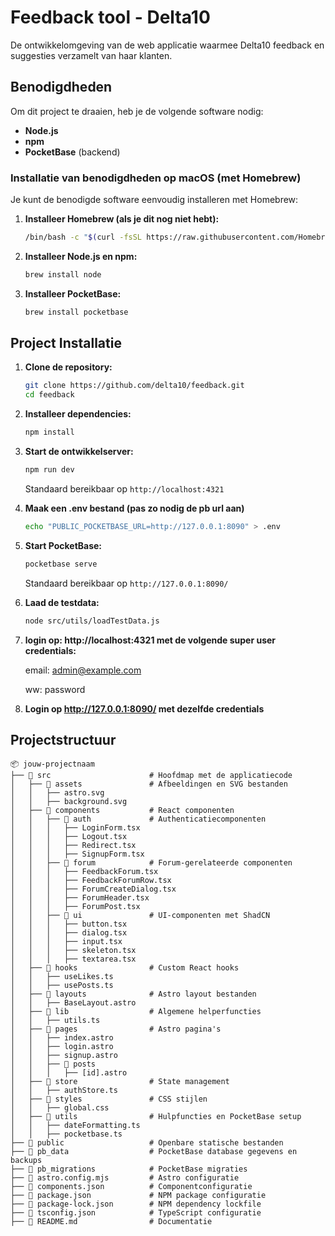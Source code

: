 # Feedback tool - Delta10
De ontwikkelomgeving van de web applicatie waarmee Delta10 feedback en suggesties verzamelt van haar klanten.

## Benodigdheden

Om dit project te draaien, heb je de volgende software nodig:

- **Node.js** 
- **npm** 
- **PocketBase** (backend)

### Installatie van benodigdheden op macOS (met Homebrew)

Je kunt de benodigde software eenvoudig installeren met Homebrew:

1. **Installeer Homebrew (als je dit nog niet hebt):**

   ```sh
   /bin/bash -c "$(curl -fsSL https://raw.githubusercontent.com/Homebrew/install/HEAD/install.sh)"
   ```

2. **Installeer Node.js en npm:**

   ```sh
   brew install node
   ```

3. **Installeer PocketBase:**

   ```sh
   brew install pocketbase
   ```

## Project Installatie

1. **Clone de repository:**
   ```sh
   git clone https://github.com/delta10/feedback.git
   cd feedback
   ```

2. **Installeer dependencies:**
   ```sh
   npm install
   ```

3. **Start de ontwikkelserver:**
   ```sh
   npm run dev
   ```
   Standaard bereikbaar op `http://localhost:4321`


4. **Maak een .env bestand (pas zo nodig de pb url aan)**
   ```sh
   echo "PUBLIC_POCKETBASE_URL=http://127.0.0.1:8090" > .env
   ```
5. **Start PocketBase:**
   ```sh
   pocketbase serve
   ```
   Standaard bereikbaar op `http://127.0.0.1:8090/`
 

6. **Laad de testdata:**
   ```sh
   node src/utils/loadTestData.js  
   ```
7. **login op: http://localhost:4321 met de volgende super user credentials:**

   email: admin@example.com

   ww: password


8. **Login op http://127.0.0.1:8090/ met dezelfde credentials**

## Projectstructuur

```plaintext
📦 jouw-projectnaam
├── 📂 src                      # Hoofdmap met de applicatiecode
│   ├── 📂 assets               # Afbeeldingen en SVG bestanden
│   │   ├── astro.svg
│   │   ├── background.svg
│   ├── 📂 components           # React componenten
│   │   ├── 📂 auth             # Authenticatiecomponenten
│   │   │   ├── LoginForm.tsx
│   │   │   ├── Logout.tsx
│   │   │   ├── Redirect.tsx
│   │   │   ├── SignupForm.tsx
│   │   ├── 📂 forum            # Forum-gerelateerde componenten
│   │   │   ├── FeedbackForum.tsx
│   │   │   ├── FeedbackForumRow.tsx
│   │   │   ├── ForumCreateDialog.tsx
│   │   │   ├── ForumHeader.tsx
│   │   │   ├── ForumPost.tsx
│   │   ├── 📂 ui               # UI-componenten met ShadCN
│   │   │   ├── button.tsx
│   │   │   ├── dialog.tsx
│   │   │   ├── input.tsx
│   │   │   ├── skeleton.tsx
│   │   │   ├── textarea.tsx
│   ├── 📂 hooks                # Custom React hooks
│   │   ├── useLikes.ts
│   │   ├── usePosts.ts
│   ├── 📂 layouts              # Astro layout bestanden
│   │   ├── BaseLayout.astro
│   ├── 📂 lib                  # Algemene helperfuncties
│   │   ├── utils.ts
│   ├── 📂 pages                # Astro pagina's
│   │   ├── index.astro
│   │   ├── login.astro
│   │   ├── signup.astro
│   │   ├── 📂 posts
│   │   │   ├── [id].astro
│   ├── 📂 store                # State management
│   │   ├── authStore.ts
│   ├── 📂 styles               # CSS stijlen
│   │   ├── global.css
│   ├── 📂 utils                # Hulpfuncties en PocketBase setup
│   │   ├── dateFormatting.ts
│   │   ├── pocketbase.ts
├── 📂 public                   # Openbare statische bestanden
├── 📂 pb_data                  # PocketBase database gegevens en backups
├── 📂 pb_migrations            # PocketBase migraties
├── 📄 astro.config.mjs         # Astro configuratie
├── 📄 components.json          # Componentconfiguratie
├── 📄 package.json             # NPM package configuratie
├── 📄 package-lock.json        # NPM dependency lockfile
├── 📄 tsconfig.json            # TypeScript configuratie
├── 📄 README.md                # Documentatie
```